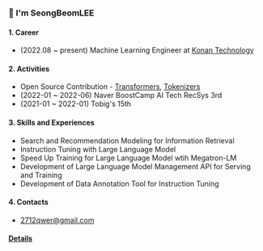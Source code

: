 ### 👋 I'm SeongBeomLEE

#### 1. Career
- (2022.08 ~ present) Machine Learning Engineer at [Konan Technology](https://www.konantech.com/)

#### 2. Activities
- Open Source Contribution - [Transformers](https://github.com/huggingface/transformers/commits?author=SeongBeomLEE), [Tokenizers](https://github.com/huggingface/tokenizers/commits?author=SeongBeomLEE)
- (2022-01 ~ 2022-06) Naver BoostCamp AI Tech RecSys 3rd
- (2021-01 ~ 2022-01) Tobig's 15th

#### 3. Skills and Experiences
- Search and Recommendation Modeling for Information Retrieval
- Instruction Tuning with Large Language Model
- Speed Up Training for Large Language Model wtih Megatron-LM
- Development of Large Language Model Management API for Serving and Training
- Development of Data Annotation Tool for Instruction Tuning

#### 4. Contacts
- 2712qwer@gmail.com

#### [Details](README-details.md)